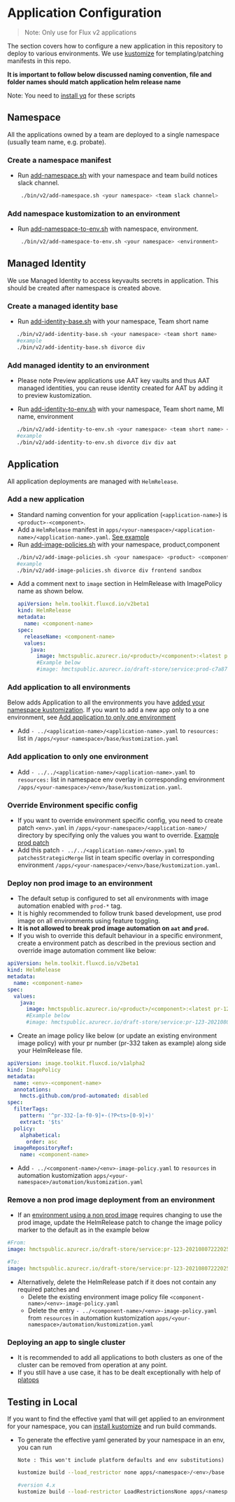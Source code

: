 
# Application Configuration

>Note: Only use for Flux v2 applications

The section covers how to configure a new application in this repository to deploy to various environments. We use [kustomize](https://github.com/kubernetes-sigs/kustomize) for templating/patching manifests in this repo. 

**It is important to follow below discussed naming convention, file and folder names should match application helm release name**

Note: You need to [install yq](https://mikefarah.gitbook.io/yq/) for these scripts

## Namespace

All the applications owned by a team are deployed to a single namespace (usually team name, e.g. probate).

### Create a namespace manifest

- Run [add-namespace.sh](/bin/v2/add-namespace.sh) with your namespace and team build notices slack channel.
   ```bash
    ./bin/v2/add-namespace.sh <your namespace> <team slack channel>
   ```
   
### Add namespace kustomization to an environment

- Run [add-namespace-to-env.sh](/bin/v2/add-namespace-to-env.sh) with namespace, environment.
   ```bash
    ./bin/v2/add-namespace-to-env.sh <your namespace> <environment>
   ```

## Managed Identity

We use Managed Identity to access keyvaults secrets in application. This should be created after namespace is created above.

### Create a managed identity base

- Run [add-identity-base.sh](/bin/v2/add-identity-base.sh) with your namespace, Team short name

 ```bash
    ./bin/v2/add-identity-base.sh <your namespace> <team short name>
    #example
    ./bin/v2/add-identity-base.sh divorce div
   ```
### Add managed identity to an environment

- Please note Preview applications use AAT key vaults and thus AAT managed identities, you can reuse identity created for AAT by adding it to preview kustomization.

- Run [add-identity-to-env.sh](/bin/v2/add-identity-to-env.sh) with your namespace, Team short name, MI name, environment

 ```bash
    ./bin/v2/add-identity-to-env.sh <your namespace> <team short name> <mi name> <environment>
    #example
    ./bin/v2/add-identity-to-env.sh divorce div div aat
   ```

## Application

All application deployments are managed with `HelmRelease`.

### Add a new application

- Standard naming convention for your application (`<application-name>`) is `<product>-<component>`. 
- Add a `HelmRelease` manifest in `apps/<your-namespace>/<application-name>/<application-name>.yaml`. [See example](/apps/rpe/draft-store-service/draft-store-service.yaml)
- Run [add-image-policies.sh](/bin/v2/add-image-policies.sh) with your namespace, product,component

 ```bash
    ./bin/v2/add-image-policies.sh <your namespace> <product> <component> <environment>
    #example
    ./bin/v2/add-image-policies.sh divorce div frontend sandbox
   ```
- Add a comment next to `image` section in HelmRelease with ImagePolicy name as shown below.
    ```yaml
    apiVersion: helm.toolkit.fluxcd.io/v2beta1
    kind: HelmRelease
    metadata:
      name: <component-name>
    spec:
      releaseName: <component-name>
      values:
        java:
          image: hmctspublic.azurecr.io/<product>/<component>:<latest prod tag>   #{"$imagepolicy": "flux-system:<component-name>"}
          #Example below
          #image: hmctspublic.azurecr.io/draft-store/service:prod-c7a879d-20210807222025   #{"$imagepolicy": "flux-system:draft-store-service"}
    ```

### Add application to all environments

Below adds Application to all the environments you have [added your namespace kustomization](#Add-namespace-kustomization-to-an-environment). 
If you want to add a new app only to a one environment, see [Add application to only one environment](#Add-application-to-only-one-environment)

- Add `- ../<application-name>/<application-name>.yaml`  to `resources:` list in `/apps/<your-namespace>/base/kustomization.yaml`

### Add application to only one environment

- Add `- ../../<application-name>/<application-name>.yaml`  to `resources:` list in namespace env overlay in corresponding environment `/apps/<your-namespace>/<env>/base/kustomization.yaml`.

### Override Environment specific config

- If you want to override environment specific config, you need to create patch `<env>.yaml` in `/apps/<your-namespace>/<application-name>/` directory by specifying only the values you want to override.
   [Example prod patch](/apps/rpe/draft-store-service/prod.yaml)
- Add this patch `- ../../<application-name>/<env>.yaml` to `patchesStrategicMerge` list in team specific overlay in corresponding environment `/apps/<your-namespace>/<env>/base/kustomization.yaml`.

### Deploy non prod image to an environment

- The default setup is configured to set all environments with image automation enabled with `prod-*` tag.
- It is highly recommended to follow trunk based development, use prod image on all environments using feature toggling.
- **It is not allowed to break prod image automation on `aat` and `prod`.**
- If you wish to override this default behaviour in a specific environment, create a environment patch as described in the previous section and override image automation comment like below: 

```yaml
apiVersion: helm.toolkit.fluxcd.io/v2beta1
kind: HelmRelease
metadata:
  name: <component-name>
spec:
  values:
    java:
      image: hmctspublic.azurecr.io/<product>/<component>:<latest pr-123-tag>   #{"$imagepolicy": "flux-system:<env>-<component-name>"}
      #Example below
      #image: hmctspublic.azurecr.io/draft-store/service:pr-123-20210807222025   #{"$imagepolicy": "flux-system:demo-draft-store-service"}
```

- Create an image policy like below (or update an existing environment image policy) with your pr number (pr-332 taken as example) along side your HelmRelease file.

```yaml
apiVersion: image.toolkit.fluxcd.io/v1alpha2
kind: ImagePolicy
metadata:
  name: <env>-<component-name>
  annotations:
    hmcts.github.com/prod-automated: disabled
spec:
  filterTags:
    pattern: '^pr-332-[a-f0-9]+-(?P<ts>[0-9]+)'
    extract: '$ts'
  policy:
    alphabetical:
      order: asc
  imageRepositoryRef:
    name: <component-name>
```
- Add `- ../<component-name>/<env>-image-policy.yaml` to `resources` in automation kustomization `apps/<your-namespace>/automation/kustomization.yaml`

### Remove a non prod image deployment from an environment

- If an [environment using a non prod image](#Deploy-non-prod-image-to-an-environment) requires changing to use the prod image, update the HelmRelease patch to change the image policy marker to the default as in the example below
```yaml
#From:
image: hmctspublic.azurecr.io/draft-store/service:pr-123-20210807222025   #{"$imagepolicy": "flux-system:demo-draft-store-service"}

#To:
image: hmctspublic.azurecr.io/draft-store/service:pr-123-20210807222025   #{"$imagepolicy": "flux-system:draft-store-service"}
```
- Alternatively, delete the HelmRelease patch if it does not contain any required patches and  
  - Delete the existing environment image policy file `<component-name>/<env>-image-policy.yaml` 
  - Delete the entry `- ../<component-name>/<env>-image-policy.yaml` from `resources` in automation kustomization `apps/<your-namespace>/automation/kustomization.yaml`

### Deploying an app to single cluster

- It is recommended to add all applications to both clusters as one of the cluster can be removed from operation at any point. 
- If you still have a use case, it has to be dealt exceptionally with help of [platops](https://hmcts-reform.slack.com/archives/C8SR5CAMU)

## Testing in Local

If you want to find the effective yaml that will get applied to an environment for your namespace, you can [install kustomize](https://kubernetes-sigs.github.io/kustomize/installation/) and run build commands.

- To generate the effective yaml generated by your namespace in an env, you can run  
  
  `Note : This won't include platform defaults and env substitutions)`
  ```bash
  kustomize build --load_restrictor none apps/<namespace>/<env>/base
  
  #version 4.x
  kustomize build --load-restrictor LoadRestrictionsNone apps/<namespace>/<env>/base
  ```